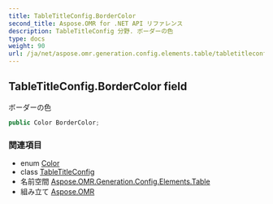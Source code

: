 ```yaml
---
title: TableTitleConfig.BorderColor
second_title: Aspose.OMR for .NET API リファレンス
description: TableTitleConfig 分野. ボーダーの色
type: docs
weight: 90
url: /ja/net/aspose.omr.generation.config.elements.table/tabletitleconfig/bordercolor/
---
```

## TableTitleConfig.BorderColor field

ボーダーの色

```csharp
public Color BorderColor;
```

### 関連項目

* enum [Color](../../../aspose.omr.generation/color/)
* class [TableTitleConfig](../)
* 名前空間 [Aspose.OMR.Generation.Config.Elements.Table](../../tabletitleconfig/)
* 組み立て [Aspose.OMR](../../../)


